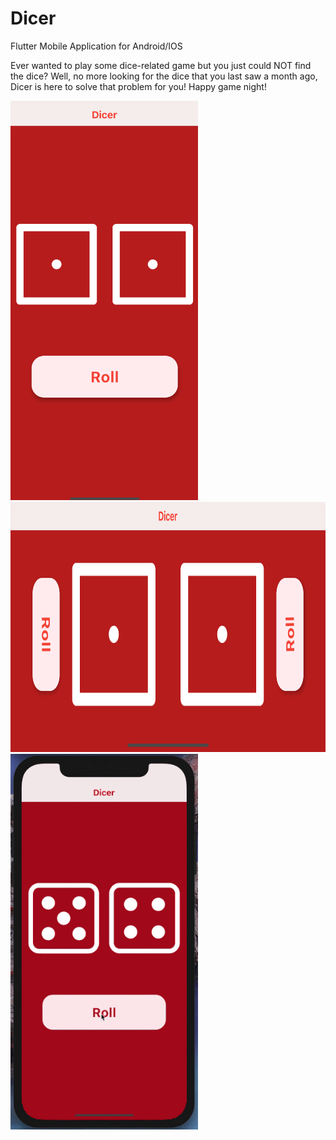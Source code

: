 # Dicer
Flutter Mobile Application for Android/IOS



Ever wanted to play some dice-related game but you just could NOT find the dice?
Well, no more looking for the dice that you last saw a month ago, Dicer is here to solve that problem for you! 
Happy game night!


<img src = "dicer/1.png" width = "300" >

<img src = "dicer/2.png" height = "400" >

<img src = "vid1.gif" width = "300">


